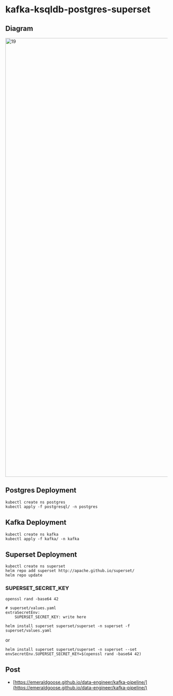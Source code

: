 # kafka-ksqldb-postgres-superset

## Diagram
<img width="1365" alt="19" src="https://github.com/user-attachments/assets/8f4dacc6-dd6b-449a-8bd0-1c2b1c755c64">

## Postgres Deployment
```
kubectl create ns postgres
kubectl apply -f postgresql/ -n postgres
```
## Kafka Deployment
```
kubectl create ns kafka
kubectl apply -f kafka/ -n kafka
```
## Superset Deployment
```
kubectl create ns superset
helm repo add superset http://apache.github.io/superset/
helm repo update
```
### SUPERSET_SECRET_KEY
```
openssl rand -base64 42
```
```
# superset/values.yaml
extraSecretEnv:
    SUPERSET_SECRET_KEY: write here
```
```
helm install superset superset/superset -n superset -f superset/values.yaml
```
or
```
helm install superset superset/superset -n superset --set envSecretEnv.SUPERSET_SECRET_KEY=$(openssl rand -base64 42)
```
## Post
- [https://emeraldgoose.github.io/data-engineer/kafka-pipeline/](https://emeraldgoose.github.io/data-engineer/kafka-pipeline/)
